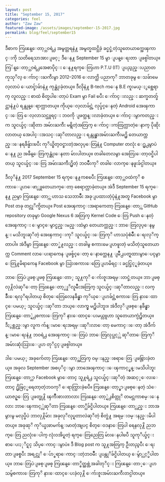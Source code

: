 ```yaml
---
layout: post
title: "September 15, 2017"
categories: feel
author: "Zaw Zaw"
featured-image: /assets/images/september-15-2017.jpg
permalink: blog/feel/september15
---
```


ဒီစာက ကြၽန္ေတာ့္ဘ၀ရဲ႕ အမွတ္တရနဲ႔ အမွတ္မထင္သိခဲ့ ခင္မင္ခဲ့တဲ့သူတေယာက္အေၾကာင္းကို သတိရေသာအားျဖင့္ ဒီေန႔ September 15 မွာ ျပန္ေရးတာ ျဖစ္ပါတယ္။ ကြ်န္ေတာ့္ဘ၀ရဲ႕အေစာပိုင္း ေန႔ရက္ေတြဟာ P.T.U (IT) ျပည္နည္းပညာတကၠသုိလ္ ေက်ာင္းႀကီးမွာ 2012–2016 ေလာက္ထိ ပညာကုိ ဘာတခုမွ ေသခ်ာမေလ့လာပဲ ေယာင္ခ်ာခ်ာနဲ႔ ကုန္ဆုံးခဲ့တယ္။ ဒီလိုနဲ႔ B-tech က‌ေန B.E ကူးမယ္ႏွစ္အေရာက္ လူလည္း စာထဲ စိတ္မပါေတာ့ပဲ Exam မွာ Fail ၿပီး ေက်ာင္းလည္း ဆက္မတတ္ခ်င္တာနဲ႔ပဲ ရန္ကုန္ေရာက္လာတယ္။ ကိုယ္ေလ့လာခ်င္တဲ့ လုပ္ခ်င္ေနတဲ့ Android အေၾကာင္းေတြ ေလ့လာသင္ယူရင္း ဘ၀ကို ျဖတ္သန္းလာခဲ့တယ္။ ေက်ာင္းမွာကတည္းက သူငယ္ခ်င္းဆိုတာ အမ်ားႀကီး မရွိတဲ့အတြက္ ေက်ာင္းကထြက္လာတဲ့ေနာက္ ပိုဆိုးလာတယ္ အေပါင္းအသင္းဆုိတာလည္း ရန္ကုန္မွာအမ်ားႀကီးမ႐ွိ တေယာက္တည္းေနရခ်ိန္မ်ားၿပီး ကုိယ္စိတ္ဝင္စားတဲ့အလုပ္ေတြနဲ႔ Computer တလုံး ေ႐ွ႕မွာပဲ ေန႔ ည အခ်ိန္ေတြကုန္ဆုံးေနတာ မ်ားပါတယ္။ တခါတေလမွာ အေတြးေတာ့ဝင္မိပါတယ္ သူငယ္ခ်င္းေတြ အမ်ားႀကီး႐ွိတဲ့ ဘဝမ်ဳိးကုိ တခါေလာက္ေနဖူးခ်င္ပါတယ္။

ဒီလုိနဲ႔ 2017 September 15 ရက္ေန႔ကစၿပီး ကြၽန္ေတာ့္ဘဝထဲကုိ စကားေျပာေဖာ္လူတေယာက္ေတာ့ စေရာက္လာခဲ့တယ္။ အဲဒီ September 15 ရက္ေန႔ ညမွာ ကြၽန္ေတာ္က ဟာသ သေဘာမ်ဳိး အခုျပထားတဲ့ပုံနဲ႔အတူ Facebook မွာ Post တခု တင္လုိက္မိတယ္။ Post အေၾကာင္းအရာကေတာ့ ကြၽန္ေတာ္က GitHub repository တခုမွာ Google Nexus 6 အတြက္ Kernel Code ေတြ Push ေနတဲ့အေၾကာင္း ေမွာင္ေမွာင္မည္းမည္းထဲမွာ တေယာက္တည္း ဘာေတြလုပ္ေနမွန္း မသိဘူးဆုိတဲ့ အေၾကာင္းကုိ သူငယ္ခ်င္းေတြကုိ ဟာသပုံစံမ်ဳိး ေရးလုိက္တာပါ။ အဲဒီမွာ ကြၽန္ေတာ္နဲ႔လည္း တခါမွ စကားမေျပာဖူးတဲ့ မသိတဲ့သူတေယာက္က Comment လာေပးရာကေန ျဖစ္ခ်င္ေတာ့ ေနာက္တေန႔ ျမဳိ႕ပတ္ရထားမွာေပၚမွာ ေတြ႔မိရာကေန Facebook မွာ သြားစကားေတြေျပာမိရင္း ခင္မင္ခြင့္ရခဲ့တယ္။

ဘာေတြပဲျဖစ္ျဖစ္ ကြၽန္ေတာ္ သူ႔ကုိ ေက်းဇူးအရမ္းတင္ခဲ့တယ္။ ဘာျဖစ္လု႔ိလဲဆုိေတာ့ ကြၽန္ေတာ့္လုိလူမ်ဳိးအတြက္ သူငယ္ခ်င္းဆုိတာလည္း လက္ခ်ဳိးေရလုိရပါတယ္ စိတ္ေတြေလေနခ်ိန္မွာ ကုိယ္ေျပာခ်င္တဲ့စကားေတြ နားေထာင္ေပမယ့္ သူငယ္ခ်င္းဆုိတာ ဘယ္ေလာက္မွ မ႐ွိပါဘူး။ အဲဒီလုိျဖစ္ေနခ်ိန္မွာ ကြၽန္ေတာ္ရဲ႕စကားေတြကုိ နားေထာင္ေပးမယ္လူဟာ သူတေယာက္ပဲ႐ွိတယ္။ ဒီႏွစ္တည္းမွာ လူက က်န္းမာေရးအရမ္းဆုိးလာေတာ့ မေကာင္းေတာ့ အဲဒီက်န္းမာေရးနဲ႔ ဘဝရဲ႕ အေၾကာင္းေတြပဲ ဘာေတြလုပ္သင့္လဲ ဆုိတာေတြကုိ အမ်ားဆုံးသြားေျပာ တုိင္ပင္ျဖစ္ပါတယ္။

ဒါေပမယ့္ အခုက်ေတာ့ ကြၽန္ေတာ့္အတြက္ ဝမ္းနည္းစရာေတြ ျဖစ္သြားခဲ့တယ္။ အခုလ September အစပုိင္းမွာ ဘာအေၾကာင္းေၾကာင့္မွန္းမသိပါဘူး ကြၽန္ေတာ္ဟာ Facebook မွာ‌ေတာင္ သူ႔ရဲ႕ သူငယ္ခ်င္းဆုိတဲ့ အဆင့္ေလးေတာင္ ႐ွိခြင့္မရေတာ့တဲ့ဘဝကုိ ေရာက္သြားခဲ့ၿပီ။ ကြၽန္ေတာ့္မွာျဖစ္ေနတဲ့ သံေယာဇဥ္ေတြ ျဖတ္ဖု႔ိ ၾကဳိးစားတာလား ကြၽန္ေတာ့္ရဲ႕စိတ္ကုိ တမင္တကာစမ္းေနလား ဘာေၾကာင့္လဲဆုိတာ ကြၽန္ေတာ္သိခ်င္မိပါတယ္။ ကြၽန္ေတာ္လည္း ဘာအမွားမွ မလုပ္မိပဲ ဘာလု႔ိမ်ား အခုလုိလုပ္ရတာလဲဆုိတဲ့ စိတ္နဲ႔ အရမ္းဝမ္းနည္းမိပါတယ္။ အခုဆုိ ကုိယ္ခႏၶာမက်န္းမာတဲ့အျပင္ စိတ္ေဝဒနာေတြပါ ရေနလု႔ိ ညဘက္ေတြ ညလုံးေပါက္ လုံးဝအိပ္ရတဲ့ ရက္ေတြညေတြ မ်ားေနပါၿပီ သူကုိယ္ခ်င္းစာေပးႏုိင္ရင္ သိပ္ေကာင္းမွာပဲ။ ဒီ Blog post က သူ႔အတြက္ ဦးတည္ၿပီး ေရးတာျဖစ္ၿပီး အရင္လုိ ေပ်ာ္စရာေကာင္းတဲ့ဘဝမ်ဳိး ျပန္လုိခ်င္မိပါတယ္ ေမွ်ာ္လင့္မိပါတယ္။ ဘာေတြပဲျဖစ္ျဖစ္ ကြၽန္ေတာ္စိတ္ညစ္တဲ့အခါတုိင္း ကြၽန္ေတာ္ေျပာသမွ်စကားေတြကုိ နားေထာင္ေပးခဲ့လု႔ိ ေက်းဇူးအမ်ားႀကီးတင္ပါတယ္။
